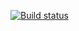 [![Build status](https://ci.appveyor.com/api/projects/status/xk4dsy7n8676g99f?svg=true)](https://ci.appveyor.com/project/Artyel71/postman-echo)
